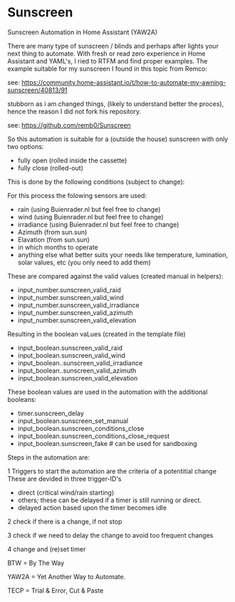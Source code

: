 # Sunscreen
Sunscreen Automation in Home Assistant (YAW2A)

There are many type of sunscreen / blinds and perhaps after lights your next thing to automate.
With fresh or read zero experience in Home Assistant and YAML's, I ried to RTFM and find proper examples.
The example suitable for my sunscreen I found in this topic from Remco:

see: https://community.home-assistant.io/t/how-to-automate-my-awning-sunscreen/40813/91

stubborn as i am changed things, (likely to understand better the proces), hence the reason I did not fork his repository.

see: https://github.com/remb0/Sunscreen

So this automation is suitable for a (outside the house) sunscreen with only two options:
- fully open (rolled inside the cassette)
- fully close (rolled-out)

This is done by the following conditions (subject to change):

For this process the folowing sensors are used:
- rain (using Buienrader.nl but feel free to change)
- wind (using Buienrader.nl but feel free to change)
- irradiance (using Buienrader.nl but feel free to change)
- Azimuth (from sun.sun)
- Elavation (from sun.sun)
- in which months to operate
- anything else what better suits your needs like temperature, lumination, solar values, etc (you only need to add them)

These are compared against the valid values (created manual in helpers):
- input_number.sunscreen_valid_raid
- input_number.sunscreen_valid_wind
- input_number.sunscreen_valid_irradiance
- input_number.sunscreen_valid_azimuth
- input_number.sunscreen_valid_elevation

Resulting in the boolean vaLues (created in the template file)
- input_boolean.sunscreen_valid_raid
- input_boolean.sunscreen_valid_wind
- input_boolean..sunscreen_valid_irradiance
- input_boolean..sunscreen_valid_azimuth
- input_boolean.sunscreen_valid_elevation

These boolean values are used in the automation with the additional booleans:
- timer.sunscreen_delay
- input_boolean.sunscreen_set_manual
- input_boolean.sunscreen_conditions_close
- input_boolean.sunscreen_conditions_close_request
- input_boolean.sunscreen_fake # can be used for sandboxing

Steps in the automation are:

1 Triggers to start the automation are the criteria of a potentitial change
  These are devided in three trigger-ID's
  - direct (critical wind/rain starting)
  - others; these can be delayed if a timer is still running or direct.
  - delayed action based upon the timer becomes idle

2 check if there is a change, if not stop

3 check if we need to delay the change to avoid too frequent changes

4 change and (re)set timer

BTW = By The Way

YAW2A = Yet Another Way to Automate.

TECP = Trial & Error, Cut & Paste

